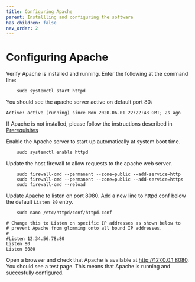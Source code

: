 ```yaml
---
title: Configuring Apache
parent: Installling and configuring the software
has_children: false
nav_order: 2
---
```


# Configuring Apache

Verify Apache is installed and running. Enter the following at the command line:

```shell
	sudo systemctl start httpd
```

You should see the apache server active on default port 80: 

`Active: active (running) since Mon 2020-06-01 22:22:43 GMT; 2s ago`

If Apache is not installed, please follow the instructions described in [Prerequisites](../prereqs.md)

Enable the Apache server to start up automatically at system boot time.

```shell
	sudo systemctl enable httpd
```

Update the host firewall to allow requests to the apache web server.

```shell
	sudo firewall-cmd --permanent --zone=public --add-service=http
	sudo firewall-cmd --permanent --zone=public --add-service=https
	sudo firewall-cmd --reload
```

Update Apache to listen on port 8080. Add a new line to httpd.conf below the default `Listen 80` entry.
```shell
	sudo nano /etc/httpd/conf/httpd.conf 
```

	# Change this to Listen on specific IP addresses as shown below to 
	# prevent Apache from glomming onto all bound IP addresses.
	#
	#Listen 12.34.56.78:80
	Listen 80
	Listen 8080


Open a browser and check that Apache is available at http://127.0.0.1:8080. You should see a test page. This means that Apache is running and succesfully configured.  
